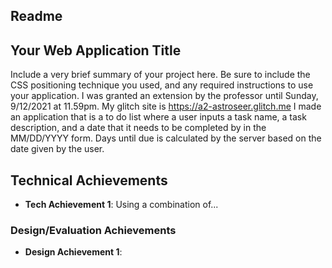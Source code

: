 Readme
---

## Your Web Application Title
Include a very brief summary of your project here. Be sure to include the CSS positioning technique you used, and any required instructions to use your application.
I was granted an extension by the professor until Sunday, 9/12/2021 at 11.59pm. My glitch site is https://a2-astroseer.glitch.me 
I made an application that is a to do list where a user inputs a task name, a task description, and a date that it needs to be completed by in the MM/DD/YYYY form. Days until due is calculated by the server based on the date given by the user.

## Technical Achievements
- **Tech Achievement 1**: Using a combination of...

### Design/Evaluation Achievements
- **Design Achievement 1**: 
